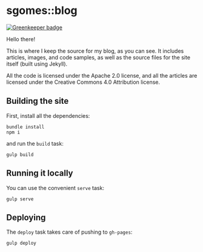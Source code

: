 # sgomes::blog

[![Greenkeeper badge](https://badges.greenkeeper.io/sgomes/blog.svg)](https://greenkeeper.io/)

Hello there!

This is where I keep the source for my blog, as you can see.
It includes articles, images, and code samples, as well as the source files
for the site itself (built using Jekyll).

All the code is licensed under the Apache 2.0 license, and all the articles
are licensed under the Creative Commons 4.0 Attribution license.

## Building the site

First, install all the dependencies:

```
bundle install
npm i
```

and run the `build` task:

```
gulp build
```

## Running it locally

You can use the convenient `serve` task:

```
gulp serve
```

## Deploying

The `deploy` task takes care of pushing to `gh-pages`:

```
gulp deploy
```
